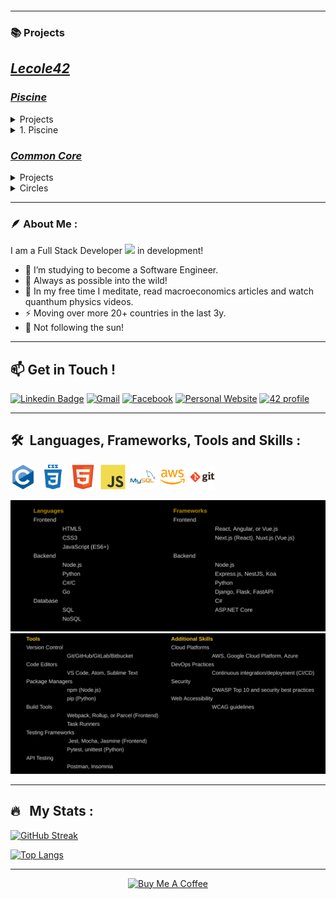 <!--
**diegonmarcos/diegonmarcos** is a ✨ _special_ ✨ repository because its `README.md` (this file) appears on your GitHub profile.

Here are some ideas to get you started:

- 🔭 I’m currently working on ...
- 🌱 I’m currently learning ...
- 👯 I’m looking to collaborate on ...
- 🤔 I’m looking for help with ...
- 💬 Ask me about ...
- 📫 How to reach me: follow the penguin!
- ⚡ Fun fact: ...
-->
<p align="center"><img src="https://media.giphy.com/media/A06UFEx8jxEwU/giphy.gif?cid=790b761192bw40kszown5q9l04h3c3693aw0uwdfmgzjs5ea&ep=v1_gifs_search&rid=giphy.gif&ct=g" alt="" width="200"></p>


<p align="center"><img src="https://komarev.com/ghpvc/?username=kakbar&style=flat-square&color=blue" alt=""></p>

---


### 📚 Projects

## *[Lecole42](https://github.com/diegonmarcos/L-ecole-42)*

### *[Piscine](https://github.com/diegonmarcos/L-ecole-42/tree/main/1.Piscine)*
<details>
<summary>Projects</summary>

* **[Sh00 - Introduction to Sehll commands](https://github.com/diegonmarcos/L-ecole-42/tree/main/1.Piscine)** 
* **[Sh01 - Shell 2](https://github.com/diegonmarcos/L-ecole-42/tree/main/1.Piscine)**
* **[C00 - Introduction to C](https://github.com/diegonmarcos/L-ecole-42/tree/main/1.Piscine)**
* **[C01 - Pointers and If Statements](https://github.com/diegonmarcos/L-ecole-42/tree/main/1.Piscine)**
* **[C02 - Introduction To Strings and Arrays](https://github.com/diegonmarcos/L-ecole-42/tree/main/1.Piscine)**
* **[C03 - String Functions, Manipulation and Concatenation](https://github.com/diegonmarcos/L-ecole-42/tree/main/1.Piscine)**
* **[C04 - Analyzing String Qualities and Manipulating Ints](https://github.com/diegonmarcos/L-ecole-42/tree/main/1.Piscine)**
* **[C05 - Mathematical Concepts in C](https://github.com/diegonmarcos/L-ecole-42/tree/main/1.Piscine)**
* **[C06 - Understanding Argc and Argv](https://github.com/diegonmarcos/L-ecole-42/tree/main/1.Piscine)**
* **[C07 - Memory Allocation](https://github.com/diegonmarcos/L-ecole-42/tree/main/1.Piscine)**
* **[C08 - Structures and Linked Lists](https://github.com/diegonmarcos/L-ecole-42/tree/main/1.Piscine)**
* **[C09 - More Linked Lists and Function Pointers](https://github.com/diegonmarcos/L-ecole-42/tree/main/1.Piscine)**
* **[C10 - Macros and Variadic Functions](https://github.com/diegonmarcos/L-ecole-42/tree/main/1.Piscine)**
* **[C11 - Advanced String Manipulation](https://github.com/diegonmarcos/L-ecole-42/tree/main/1.Piscine)**
* **[C12 - Binary Trees](https://github.com/diegonmarcos/L-ecole-42/tree/main/1.Piscine)**
* **[C13 - Advanced Topics](https://github.com/diegonmarcos/L-ecole-42/tree/main/1.Piscine)**
</details>

<details>
<summary>1. Piscine</summary>

<details>
<summary>1.1 Shell</summary>
* **[Sh00](https://github.com/diegonmarcos/L-ecole-42/tree/main/1.Piscine)** 
* **[Sh01](https://github.com/diegonmarcos/L-ecole-42/tree/main/1.Piscine)**
</details>

<details>
<summary>1.2 C - Standard Library</summary>

<details>
<summary>C00 - Introduction to C</summary>
* ex00: ft_putchar - Print a Character  
* ex01: ft_print_alphabet - Print the Alphabet  
* ex02: ft_print_reverse_alphabet - Print the Alphabet in Reverse  
* ex03: ft_print_numbers - Print the Numbers 0 to 9  
* ex04: ft_is_negative - Print the Numbers 9 to 0 in Reverse  
* ex05: ft_print_comb - Combine Numbers into Different Double Combinations  
</details>

<details>
<summary>C01 - Pointers and If Statements</summary>
* ex00: ft_ft - Make a Pointer to 42  
* ex01: ft_ultimate_ft - Make a Pointer to a Pointer to a...to 42  
* ex02: ft_swap - Swap Two Values, Using a Temporary Variable  
* ex03: ft_div_mod - Use Div and Mod to Return a Value  
* ex04: ft_ultimate_div_mod - Store Values, Swap Them, use Div and Mod  
* ex05: ft_putstr - Write a String  
* ex06: ft_strlen - Get the Length of a String  
</details>

<details>
<summary>C02 - Introduction To Strings and Arrays</summary>
* ex00: ft_strcpy - Copy a String  
* ex01: ft_strncpy - String Copy With an Unsigned Int  
* ex02: ft_str_is_alpha - Conditional Statements using Arrays  
* ex03: ft_str_is_numeric - Check a String is Numbers  
* ex04: ft_str_is_lowercase - Check a String is Lowercase  
* ex05: ft_str_is_uppercase - Check a String is Uppercase  
* ex06: ft_str_is_printable - Check a String is Printable  
* ex07: ft_strupcase - Make a String Uppercase  
* ex08: ft_strlowcase - Make a String Lowercase  
</details>

<details>
<summary>C03 - String Functions, Manipulation and Concatenation</summary>
* ex00: ft_strcmp - Compare Two Strings, Returning a Value  
* ex01: ft_strncmp - Compare Two Strings, Returning a Value, Using Unsigned Ints  
* ex02: ft_strcat - Concatenate Two Strings  
* ex03: ft_strncat - Concatenate Two Strings, Using Unsigned Ints  
</details>

<details>
<summary>C04 - Analyzing String Qualities and Manipulating Ints</summary>
* ex00: ft_strlen - Get the Length of a String  
* ex01: ft_putstr - Print a String  
* ex02: ft_putnbr - Print Any Number Within The Max / Min Int  
</details>

<details>
<summary>C05 - Mathematical Concepts in C</summary>
* ex00: ft_iterative_factorial - Create a Program that Generates Iterative Factorials  
* ex01: ft_recursive_factorial - Generate Recursive Factorials  
* ex02: ft_iterative_power - Generate Iterative Powers  
* ex03: ft_recursive_power - Generate Recursive Powers  
* ex04: ft_fibonacci - Generate the Fibbonacci Sequence  
* ex05: ft_sqrt - Find the Square Root of a Given Number  
</details>

<details>
<summary>C06 - Understanding Argc and Argv</summary>
* ex00: ft_print_program_name - Print the Name of a Program  
* ex01: ft_print_params - Print Parameters of a Program  
* ex02: ft_rev_params - Print Parameters of a Program in Reverse  
</details>

<details>
<summary>C07 - Memory Allocation</summary>
* ex00: ft_strdup - Duplicate a String  
* ex01: ft_range - Return a Range  
* ex02: ft_ultimate_range - Return the Length of a Range  
* ex03: ft_strjoin - Join Two Strings Together  
</details>

<details>
<summary>C08 - Structures and Linked Lists</summary>
* ex00: ft_create_elem - Create a new element for a linked list.  
* ex01: ft_list_push_front - Add a new element to the beginning of a linked list.  
* ex02: ft_list_size - Calculate the number of elements in a linked list.  
* ex03: ft_list_last - Find the last element of a linked list.  
* ex04: ft_list_push_back - Add a new element to the end of a linked list.  
* ex05: ft_list_reverse - Reverse the order of elements in a linked list.  
</details>
<details>
<summary>C09 - More Linked Lists and Function Pointers</summary>
* ex00: ft_create_list - Create a new linked list with a given number of elements.  
* ex01: ft_foreach - Apply a function to each element of a linked list.  
* ex02: ft_list_remove_if - Remove elements from a linked list based on a condition.  
* ex03: ft_list_merge - Merge two sorted linked lists into one.  
</details>

<details>
<summary>C10 - Macros and Variadic Functions</summary>
* ex00: macros.h - Create a header file with various macros (e.g., MAX, MIN, ABS).  
* ex01: ft_foreach - Implement ft_foreach using a variadic macro.  
* ex02: ft_print_params - Print program arguments using a variadic function.  
</details>

<details>
<summary>C11 - Advanced String Manipulation</summary>
* ex00: ft_split - Split a string into an array of words based on delimiters.  
* ex01: ft_map - Apply a function to each element of a string array, returning a new array.  
* ex02: ft_count_words - Count the number of words in a string.  
* ex03: ft_strtrim - Remove leading and trailing whitespace from a string.  
* ex04: ft_strmapi - Apply a function to each character of a string, with access to the index.  
</details>
<details>
<summary>C12 - Binary Trees</summary>
* ex00: ft_create_node - Create a new node for a binary tree.  
* ex01: ft_tree_insert - Insert a node into a binary search tree.  
* ex02: ft_tree_search - Search for a node in a binary search tree.  
* ex03: ft_tree_apply_infix - Apply a function to each node of a binary tree in infix order.  
* ex04: ft_tree_apply_prefix - Apply a function to each node of a binary tree in prefix order.  
* ex05: ft_tree_apply_postfix - Apply a function to each node of a binary tree in postfix order.  
</details>

<details>
<summary>C13 - Advanced Topics</summary>
* ex00: btree_insert_data - Insert data into a balanced binary tree.  
* ex01: btree_level_count - Count the number of levels in a balanced binary tree.  
* ex02: btree_apply_by_level - Apply a function to each node of a balanced binary tree level by level.  
</details>

</details> 
</details>




### *[Common Core](https://github.com/diegonmarcos/L-ecole-42/tree/main/2.Common)*

<details>
<summary>Projects</summary>

- Circle 0 - Library
  - Library
  - Reloaded
- Circle 1 - Algorithms_AI
  - get_next_line
  - Born2BeRoot
  - ft_printf
- Circle 2 - SystemNetwork
  - push_swap
  - pipex_or_minitalk
  - fdf_or_so_long_or_fract-ol
  - Exam Rank 02
- Circle 3 - SystemNetwork
  - Minishell
  - Philosophers
  - - Exam Rank 03 
- Circle 4 - C++/Graphics/SystemNetwork
  - CPP00-04
  - Cub3D_or_MiniRT
  - NetPractice
  - Exam Rank 04
- Circle 5 - C++/SystemNetwork
  - CPP05-09
  - Webserv_or_IRC
  - Inception
  - Exam Rank 05
- Circle 6 - Graphics
  - Transcendence
  - Exam Rank 06
- Circle 7 - ?
</details> 

<details>
<summary>Circles</summary>

* <details>
  <summary>Circle 00</summary>
   Reloaded
   Libft
  </details>
* <details>
  <summary>Circle 01</summary>
    get_next_line,    
    Born2BeRoot,  
    ft_printf.
  </details>
* <details>
  <summary>Circle 02</summary>
   push_swap,
   pipex_or_minitalk,
   fdf_or_so_long_or_fract-ol,
   Exam Rank 02 (Libft). 
  </details>
* <details>
  <summary>Circle 03</summary>
    Minishell,
    Philosophers.
  </details>
* <details>
  <summary>Circle 04</summary>
    CPP 00-04,
    Cub3D_or_MiniRT,
    NetPractice,
    Exam Rank 04 (Minishell (pipex_or_minitalk) / Philosophers).
  </details>
* <details>
  <summary>Circle 05</summary>
    CPP 05-09,
    Webserv_or_ft_IRC,
    Inception,
    Exam Rank 05 (CPP00-04 / Cub3D_or_MiniRT / NetPractice).
  </details>
* <details>
  <summary>Circle 06</summary>
    Transcendence,
    Exam Rank 06 (CPP05-09 / Webserv_or_IRC / Inception).
  </details>
</details>




---



### 🪶 About Me :

I am a Full Stack Developer <img src="https://media.giphy.com/media/WUlplcMpOCEmTGBtBW/giphy.gif" width="30"> in development!

- 🔭 I’m studying to become a Software Engineer.
- 🌱 Always as possible into the wild!
- 🦆 In my free time I meditate, read macroeconomics articles and watch quanthum physics videos.
- ⚡  Moving over more 20+ countries in the last 3y.
- 🐧 Not following the sun!

---

## 📫 Get in Touch !
[![Linkedin Badge](https://img.shields.io/badge/-diegonmarcos-blue?style=flat&logo=Linkedin&logoColor=white)](https://www.linkedin.com/in/diegonmarcos)
[![Gmail](https://img.shields.io/badge/-Gmail-d95040?style=flat-square&logo=gmail&logoColor=white)](mailto:diegonmarcos@gmail.com)
[![Facebook](https://img.shields.io/badge/-Facebook-3b5998?style=flat-square&logo=facebook&logoColor=white)](https://www.facebook.com/diegonmarcos/)
[![Personal Website](https://img.shields.io/badge/-Personal%20Website-f8f8fa?style=flat-square)](https://diegonmarcos.github.io)
<a href='https://github.com/diegonmarcos' target="_blank"><img alt='42 profile' height="22" src='https://img.shields.io/badge/github-%23121011.svg?style=for-the-badge&logo=github&logoColor=white)](https://github.com/diegonmarcos'/></a>

 ---
 
## 🛠 &nbsp;Languages, Frameworks, Tools and Skills :

<p>
<img src="https://github.com/devicons/devicon/blob/master/icons/c/c-original.svg" title="C" alt="Spring" width="40" height="40"/>&nbsp;
<img src="https://github.com/devicons/devicon/blob/master/icons/css3/css3-plain-wordmark.svg"  title="CSS3" alt="CSS" width="40" height="40"/>&nbsp;
<img src="https://github.com/devicons/devicon/blob/master/icons/html5/html5-original.svg" title="HTML5" alt="HTML" width="40" height="40"/>&nbsp;
<img src="https://github.com/devicons/devicon/blob/master/icons/javascript/javascript-original.svg" title="JavaScript" alt="JavaScript" width="40" height="40"/>&nbsp;
<img src="https://github.com/devicons/devicon/blob/master/icons/mysql/mysql-original-wordmark.svg" title="MySQL"  alt="MySQL" width="40" height="40"/>&nbsp;
<img src="https://github.com/devicons/devicon/blob/master/icons/amazonwebservices/amazonwebservices-plain-wordmark.svg" title="AWS" alt="AWS" width="40" height="40"/>&nbsp;
<img src="https://github.com/devicons/devicon/blob/master/icons/git/git-original-wordmark.svg" title="Git" **alt="Git" width="40" height="40"/>&nbsp;
</p>

![](https://github.com/diegonmarcos/L-ecole-42/blob/aa1b2c1be4094f0c000adb662a6c695acc04d8bc/zimg/img1.png)
![](https://github.com/diegonmarcos/L-ecole-42/blob/e478c87431825324fe7887f78b41b5068304ca71/zimg/img2.png)






---

## 🔥 &nbsp; My Stats :
[![GitHub Streak](http://github-readme-streak-stats.herokuapp.com?user=diegonmarcos&theme=dark&background=000000)](https://git.io/streak-stats)

[![Top Langs](https://github-readme-stats.vercel.app/api/top-langs/?username=diegonmarcos&layout=compact&theme=vision-friendly-dark)](https://github.com/anuraghazra/github-readme-stats)

---

<p align="center"> <a href="https://www.buymeacoffee.com/diegonmarcos" target="_blank"><img src="https://cdn.buymeacoffee.com/buttons/default-orange.png" alt="Buy Me A Coffee" height="41" width="174"></a> </p>


